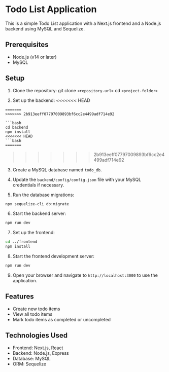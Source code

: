 # Todo List Application

This is a simple Todo List application with a Next.js frontend and a Node.js backend using MySQL and Sequelize.

## Prerequisites

- Node.js (v14 or later)
- MySQL

## Setup

1. Clone the repository:
git clone `<repository-url>`
cd `<project-folder>`


2. Set up the backend:
<<<<<<< HEAD
```plaintext
=======
>>>>>>> 2b913eeff07797009893bf6cc2e4499adf714e92

```bash
cd backend
npm install
<<<<<<< HEAD
```bash
=======
```

>>>>>>> 2b913eeff07797009893bf6cc2e4499adf714e92


3. Create a MySQL database named `todo_db`.

4. Update the `backend/config/config.json` file with your MySQL credentials if necessary.


5. Run the database migrations:
```bash
npx sequelize-cli db:migrate
```

6. Start the backend server:
```bash
npm run dev
```

7. Set up the frontend:
```bash
cd ../frontend
npm install
```

8. Start the frontend development server:
```bash
npm run dev
```

9. Open your browser and navigate to `http://localhost:3000` to use the application.

## Features

- Create new todo items
- View all todo items
- Mark todo items as completed or uncompleted

## Technologies Used

- Frontend: Next.js, React
- Backend: Node.js, Express
- Database: MySQL
- ORM: Sequelize
